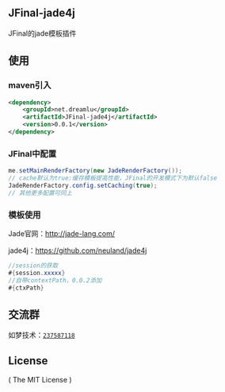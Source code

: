 ## JFinal-jade4j
JFinal的jade模板插件

## 使用
### maven引入
```xml
<dependency>
    <groupId>net.dreamlu</groupId>
    <artifactId>JFinal-jade4j</artifactId>
    <version>0.0.1</version>
</dependency>
```

### JFinal中配置
```java
me.setMainRenderFactory(new JadeRenderFactory());
// cache默认为true:缓存模板提高性能，JFinal的开发模式下为默认false
JadeRenderFactory.config.setCaching(true);
// 其他更多配置可同上
```

### 模板使用
Jade官网：http://jade-lang.com/

jade4j：https://github.com/neuland/jade4j

```java
//session的获取
#{session.xxxxx}
//自带contextPath，0.0.2添加
#{ctxPath}
```

## 交流群
如梦技术：[`237587118`](http://shang.qq.com/wpa/qunwpa?idkey=f78fcb750b4f72c92ff4d375d2884dd69b552301a1f2681af956bd32700eb2c0)

## License

( The MIT License )
